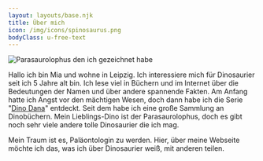 ```yaml
---
layout: layouts/base.njk
title: Über mich
icon: /img/icons/spinosaurus.png
bodyClass: u-free-text
---
```

![Parasaurolophus den ich gezeichnet habe ](/img/dinos/parasaurolophus2.jpeg)

Hallo ich bin Mia und wohne in Leipzig. Ich interessiere mich für Dinosaurier seit ich 5 Jahre alt bin. Ich lese viel in Büchern und im Internet über die Bedeutungen der Namen und über andere spannende Fakten. Am Anfang hatte ich Angst vor den mächtigen Wesen, doch dann habe ich die Serie "[Dino Dana](http://dinodana.com)" entdeckt. Seit dem habe ich eine große Sammlung an Dinobüchern. Mein Lieblings-Dino ist der Parasaurolophus, doch es gibt noch sehr viele andere tolle Dinosaurier die ich mag. 

Mein Traum ist es, Paläontologin zu werden. Hier, über meine Webseite möchte ich das, was ich über Dinosaurier weiß, mit anderen teilen.